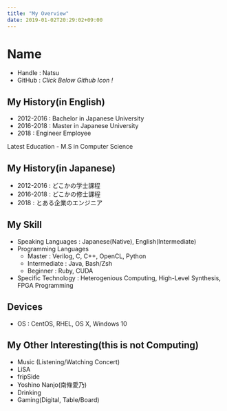 ```yaml
---
title: "My Overview"
date: 2019-01-02T20:29:02+09:00
---
```


# Name
 - Handle : Natsu
 - GitHub : *Click Below Github Icon !*

## My History(in English)
 - 2012-2016 : Bachelor in Japanese University
 - 2016-2018 : Master in Japanese University
 - 2018      : Engineer Employee
  
Latest Education - M.S in Computer Science

## My History(in Japanese)
 - 2012-2016 : どこかの学士課程
 - 2016-2018 : どこかの修士課程
 - 2018      : とある企業のエンジニア

## My Skill
 - Speaking Languages : Japanese(Native), English(Intermediate)
 - Programming Languages 
   - Master : Verilog, C, C++, OpenCL, Python
   - Intermediate : Java, Bash/Zsh
   - Beginner : Ruby, CUDA
 - Specific Technology : Heterogenious Computing, High-Level Synthesis, FPGA Programming 

## Devices
 - OS : CentOS, RHEL, OS X, Windows 10

## My Other Interesting(this is not Computing)
 - Music (Listening/Watching Concert)
  - LiSA
  - fripSide
  - Yoshino Nanjo(南條愛乃)
 - Drinking
 - Gaming(Digital, Table/Board)

